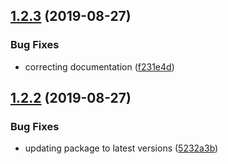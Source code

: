 ## [1.2.3](https://github.com/dmoonfire/spelling-manager-js/compare/v1.2.2...v1.2.3) (2019-08-27)


### Bug Fixes

* correcting documentation ([f231e4d](https://github.com/dmoonfire/spelling-manager-js/commit/f231e4d))

## [1.2.2](https://github.com/dmoonfire/spelling-manager-js/compare/v1.2.1...v1.2.2) (2019-08-27)


### Bug Fixes

* updating package to latest versions ([5232a3b](https://github.com/dmoonfire/spelling-manager-js/commit/5232a3b))
